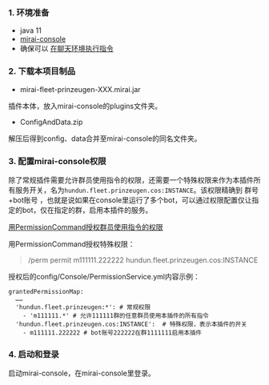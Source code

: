 ### 1. 环境准备

- java 11
- [mirai-console](https://github.com/mamoe/mirai/blob/dev/docs/UserManual.md)
- 确保可以 [在聊天环境执行指令](https://github.com/project-mirai/chat-command)  

### 2. 下载本项目制品

- mirai-fleet-prinzeugen-XXX.mirai.jar

插件本体，放入mirai-console的plugins文件夹。

- ConfigAndData.zip

解压后得到config、data合并至mirai-console的同名文件夹。

### 3. 配置mirai-console权限

除了常规插件需要允许群员使用指令的权限，还需要一个特殊权限来作为本插件所有服务开关，名为`hundun.fleet.prinzeugen.cos:INSTANCE`。该权限精确到 群号+bot账号 ，也就是说如果在console里运行了多个bot，可以通过权限配置仅让指定的bot，仅在指定的群，启用本插件的服务。

[用PermissionCommand授权群员使用指令的权限](https://github.com/mamoe/mirai-console/blob/master/docs/BuiltInCommands.md#%E6%8E%88%E4%BA%88%E4%B8%80%E4%B8%AA%E7%94%A8%E6%88%B7%E6%89%A7%E8%A1%8C%E6%89%80%E6%9C%89%E6%8C%87%E4%BB%A4%E7%9A%84%E6%9D%83%E9%99%90)

用PermissionCommand授权特殊权限：
> /perm permit m111111.222222 hundun.fleet.prinzeugen.cos:INSTANCE

授权后的config/Console/PermissionService.yml内容示例：
```
grantedPermissionMap: 
  ……
  'hundun.fleet.prinzeugen:*': # 常规权限
    - 'm111111.*' # 允许111111群的任意群员使用本插件的所有指令
  'hundun.fleet.prinzeugen.cos:INSTANCE':  # 特殊权限，表示本插件的开关
    - m111111.222222 # bot账号222222在群1111111启用本插件
```

### 4. 启动和登录

启动mirai-console，在mirai-console里登录。
